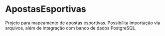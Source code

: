 # ApostasEsportivas
Projeto para mapeamento de apostas esportivas. Possibilita importação via arquivos, além de integração com banco de dados PostgreSQL.
